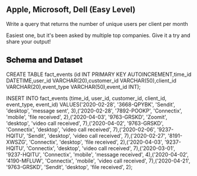 ## Apple, Microsoft, Dell (Easy Level)

Write a query that returns the number of unique users per client per month

Easiest one, but it's been asked by multiple top companies. Give it a try and share your output!

## 𝐒𝐜𝐡𝐞𝐦𝐚 𝐚𝐧𝐝 𝐃𝐚𝐭𝐚𝐬𝐞𝐭

CREATE TABLE fact_events (id INT PRIMARY KEY AUTOINCREMENT,time_id DATETIME,user_id VARCHAR(20),customer_id VARCHAR(50),client_id VARCHAR(20),event_type VARCHAR(50),event_id INT);

INSERT INTO fact_events (time_id, user_id, customer_id, client_id, event_type, event_id) VALUES('2020-02-28', '3668-QPYBK', 'Sendit', 'desktop', 'message sent', 3),('2020-02-28', '7892-POOKP', 'Connectix', 'mobile', 'file received', 2),('2020-04-03', '9763-GRSKD', 'Zoomit', 'desktop', 'video call received', 7),('2020-04-02', '9763-GRSKD', 'Connectix', 'desktop', 'video call received', 7),('2020-02-06', '9237-HQITU', 'Sendit', 'desktop', 'video call received', 7),('2020-02-27', '8191-XWSZG', 'Connectix', 'desktop', 'file received', 2),('2020-04-03', '9237-HQITU', 'Connectix', 'desktop', 'video call received', 7),('2020-03-01', '9237-HQITU', 'Connectix', 'mobile', 'message received', 4),('2020-04-02', '4190-MFLUW', 'Connectix', 'mobile', 'video call received', 7),('2020-04-21', '9763-GRSKD', 'Sendit', 'desktop', 'file received', 2);
